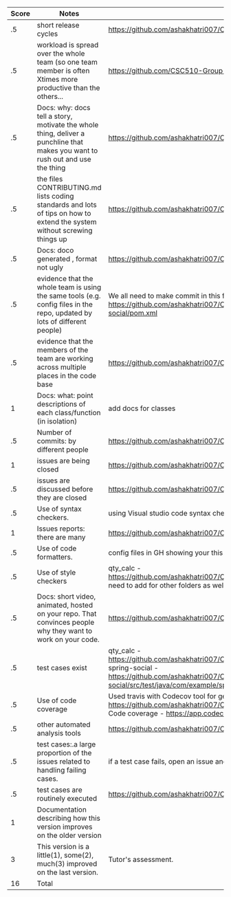 |Score|Notes|Evidence|Self_Assessment|
|-|-----|-------|---|
|.5| short release cycles|https://github.com/ashakhatri007/CSC510_Group25_Project1/releases|3|
|.5| workload is spread over the whole team (so one team member is often Xtimes more productive than the others...|https://github.com/CSC510-Group-25/CSC510_Group25_Project1/graphs/contributors|3|
|.5|Docs: why: docs tell a story, motivate the whole thing, deliver a punchline that makes you want to rush out and use the thing |https://github.com/ashakhatri007/CSC510_Group25_Project1/blob/main/README.md |2|
|.5|the files CONTRIBUTING.md lists coding standards and lots of tips on how to extend the system without screwing things up  |https://github.com/ashakhatri007/CSC510_Group25_Project1/blob/main/CONTRIBUTING.md |2|
|.5|Docs: doco generated , format not ugly  | https://github.com/ashakhatri007/CSC510_Group25_Project1/blob/main/README.md |3|
|.5|evidence that the whole team is using the same tools (e.g. config files in the repo, updated by lots of different people) |We all need to make commit in this file -https://github.com/ashakhatri007/CSC510_Group25_Project1/blob/main/spring-social/pom.xml |0|
|.5|evidence that the members of the team are working across multiple places in the code base |https://github.com/ashakhatri007/CSC510_Group25_Project1/pulse |3|
|1|Docs: what: point descriptions of each class/function (in isolation)  | add docs for classes |0|
|.5|Number of commits: by different people  |https://github.com/ashakhatri007/CSC510_Group25_Project1/graphs/contributors|1|
|1|issues are being closed | https://github.com/ashakhatri007/CSC510_Group25_Project1/issues|0|
|.5|issues are discussed before they are closed |https://github.com/ashakhatri007/CSC510_Group25_Project1/issues|0|
|.5|Use of syntax checkers. | using Visual studio code syntax checking capabilities|3|
|1|Issues reports: there are many  | https://github.com/ashakhatri007/CSC510_Group25_Project1/issues| 1|
|.5|Use of code formatters. | config files in GH showing your this formatter's config| 0|
|.5|Use of style checkers | qty_calc - https://github.com/ashakhatri007/CSC510_Group25_Project1/blob/main/qty_calc/pom.xml need to add for other folders as well|1|
|.5|Docs: short video, animated, hosted on your repo. That convinces people why they want to work on your code. | https://github.com/ashakhatri007/CSC510_Group25_Project1/blob/main/README.md |3|
|.5|test cases exist  | qty_calc -https://github.com/ashakhatri007/CSC510_Group25_Project1/tree/main/qty_calc/src/test/java spring-social - https://github.com/ashakhatri007/CSC510_Group25_Project1/tree/main/spring-social/src/test/java/com/example/springsocial |3|
|.5|Use of code coverage  | Used travis with Codecov tool for generating code coverage report https://github.com/ashakhatri007/CSC510_Group25_Project1/blob/main/qty_calc/.travis.yml Code coverage - https://app.codecov.io/gh/ashakhatri007/CSC510_Group25_Project1| 3|
|.5|other automated analysis tools  | https://github.com/ashakhatri007/CSC510_Group25_Project1/actions| 3|
|.5|test cases:.a large proportion of the issues related to handling failing cases. | if a test case fails, open an issue and fix it| 0|
|.5|test cases are routinely executed | https://github.com/ashakhatri007/CSC510_Group25_Project1/actions| 3|
|1|Documentation describing how this version improves on the older version| |0|
|3|This version is a little(1), some(2), much(3) improved on the last version.|Tutor's assessment.| 
|16| Total|
